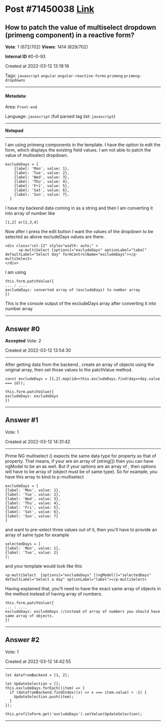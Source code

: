 
# Post \#71450038 [Link](https://stackoverflow.com/questions/71450038/)

## How to patch the value of multiselect dropdown (primeng component) in a reactive form?

**Vote**: 1 (672/702) **Views**: 1414 (629/702) 

**Internal ID** \#0-0-93

Created at 2022-03-12 13:19:16

Tags: `javascript` `angular` `angular-reactive-forms` `primeng` `primeng-dropdowns`

----------

#### Metadata:

Area: `Front-end`

Language: `javascript` (full parsed tag list: `javascript`)

----------

**Notepad**


----------

I am using primeng components in the template.
I have the option to edit the form, which displays the existing field values. I am not able to patch the value of multiselect dropdown.
```
excludeDays = [      
    {label: 'Mon', value: 1},
    {label: 'Tue', value: 2},
    {label: 'Wed', value: 3},
    {label: 'Thu', value: 4},
    {label: 'Fri', value: 5},
    {label: 'Sat', value: 6},
    {label: 'Sun', value: 7},
  ]
```

I have my backend data coming in as a string and then I am converting it into array of number like
```
[1,2] or[2,3,4]
```

Now after I press the edit button I want the values of the dropdown to be selected as above excludeDays values are there.
```
<div class="col-12" style="width: auto;" >
      <p-multiSelect [options]="excludeDays" optionLabel="label" defaultLabel="Select day" formControlName="excludeDays"></p-multiSelect> 
</div>
```

I am using
```
this.form.patchValue({
... : ....
excludeDays: converted array of (excludeDays) to number array
})
```

This is the console output of the excludeDays array after converting it into number array
[](https://i.stack.imgur.com/HKdjr.png)


----------
        
## Answer \#0

**Accepted** Vote: 2

Created at 2022-03-12 13:54:30

------------

After getting data from the backend , create an array of objects using the original array, then set those values to the patchValue method.
```
const excludeDays = [1,2].map(id=>this.excludeDays.find(day=>day.value === id));

this.form.patchValue({
excludeDays: excludeDays
})
```



------------
    
    
## Answer \#1

 Vote: 1

Created at 2022-03-12 14:31:42

------------

Prime NG multiselect () expects the same data type for  property as that of  property.
That means, if your  are an array of  (string[]) then you can have ngModel to be an  as well. But if your options are an array of , then options will have to be array of  (object must be of same type).
So for example, you have this array to bind to p-multiselect
```
excludeDays = [      
{label: 'Mon', value: 1},
{label: 'Tue', value: 2},
{label: 'Wed', value: 3},
{label: 'Thu', value: 4},
{label: 'Fri', value: 5},
{label: 'Sat', value: 6},
{label: 'Sun', value: 7}
]
```

and want to pre-select three values out of it, then you'll have to provide an array of same type for example
```
selectedDays = [
{label: 'Mon', value: 1},
{label: 'Tue', value: 2}
];
```

and your template would look like this
```
<p-multiSelect  [options]="excludeDays" [(ngModel)]="selectedDays"  defaultLabel="Select a day" optionLabel="label"></p-multiSelect>
```

Having explained that, you'll need to have the exact same array of objects in the  method instead of having array of numbers.
```
this.form.patchValue({
... : ....
excludeDays: excludeDays //instead of array of numbers you should have same array of objects.
})
```



------------
    
    
## Answer \#2

 Vote: 1

Created at 2022-03-12 14:42:55

------------

```
let datafromBackend = [1, 2];

let UpdateSelection = [];
this.excludeDays.forEach((item) => {
  if (datafromBackend.findIndex((x) => x === item.value) > -1) {
    UpdateSelection.push(item);
  }
});

this.profileForm.get('excludeDays').setValue(UpdateSelection);
```



------------
    
    